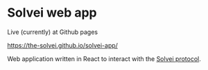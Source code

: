 # Solvei web app

Live (currently) at Github pages

https://the-solvei.github.io/solvei-app/


Web application written in React to interact with the [Solvei protocol](https://github.com/the-solvei/solvei-protocol).